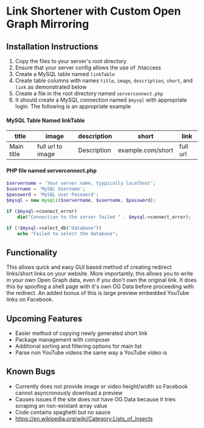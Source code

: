 # Link Shortener with Custom Open Graph Mirroring
## Installation Instructions
1. Copy the files to your server's root directory
2. Ensure that your server config allows the use of .htaccess
3. Create a MySQL table named `linkTable`
4. Create table columns with names `title`, `image`, `description`, `short`, and `link` as demonstrated below
5. Create a file in the root directory named `serverconnect.php`
6. It should create a MySQL connection named `$mysql` with appropriate login. The following is an appropriate example

#### MySQL Table Named linkTable
|title|image|description|short|link|
|---|---|---|---|---|
|Main title|full url to image|Description|example.com/short|full url|

#### PHP file named serverconnect.php
```php
$servername = 'Your server name, tyypically localhost';
$username = 'MySQL Username';
$password = 'MySQL user Password';
$mysql = new mysqli($servername, $username, $password);

if ($mysql->connect_error)
    die("Connection to the server failed " . $mysql->connect_error);

if (!$mysql->select_db("database"))
    echo "Failed to select the database";
```
## Functionality
This allows quick and easy GUI based method of creating redirect links/short links on your website. More importantly, this allows you to write in your own Open Graph data, even if you don't own the original link. It does this by spoofing a shell page with it's own OG Data before proceeding with the redirect. An added bonus of this is large preview embedded YouTube links on Facebook.

## Upcoming Features
* Easier method of copying newly generated short link
* Package management with composer
* Additional sorting and filtering options for main list
* Parse non YouTube videos the same way a YouTube video is

## Known Bugs
* Currently does not provide image or video height/width so Facebook cannot asyncronously download a preview
* Causes issues if the site does not have OG Data because it tries scraping an non-existant array value
* Code contains spaghetti but no sauce
* https://en.wikipedia.org/wiki/Category:Lists_of_insects
